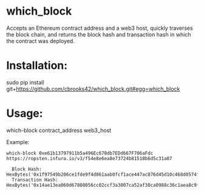 # which_block
Accepts an Ethereum contract address and a web3 host, quickly traverses the block chain, and returns the block hash and transaction hash in which the contract was deployed.

# Installation:

sudo pip install git+https://github.com/cbrooks42/which_block.git#egg=which_block

# Usage:

which-block contract_address web3_host

Example: 

```
which-block 0xe61b13797911b5a496Ec678db7EDd667F706aFdc https://ropsten.infura.io/v3/f54e8e6ea8e73724b81518b6d5c31a07

  Block Hash: HexBytes('0x1f97549b206ce1fde9f4d861aab0fcf1ace447ac876d45d10c468d0574f5974d')
  Transaction Hash: HexBytes('0x14ae13ea060d67808056cc02ccf3a3007ca52af30ca0988c36c1aea8c9fc4f38')
```
